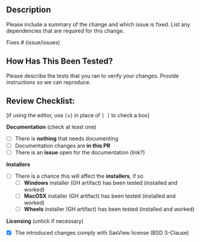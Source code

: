 ## Description

Please include a summary of the change and which issue is fixed. List any dependencies that are required for this change.

Fixes # (issue/issues)

## How Has This Been Tested?

Please describe the tests that you ran to verify your changes. Provide instructions so we can reproduce.

## Review Checklist:

[if using the editor, use `[x]` in place of `[ ]` to check a box]

**Documentation** (check at least one)
- [ ] There is **nothing** that needs documenting
- [ ] Documentation changes are **in this PR**
- [ ] There is an **issue** open for the documentation (link?)

**Installers**
- [ ] There is a chance this will affect the **installers**, if so
  - [ ] **Windows** installer (GH artifact) has been tested (installed and worked) 
  - [ ] **MacOSX** installer (GH artifact) has been tested (installed and worked)
  - [ ] **Wheels** installer (GH artifact) has been tested (installed and worked)

**Licensing** (untick if necessary)
- [x] The introduced changes comply with SasView license (BSD 3-Clause)

